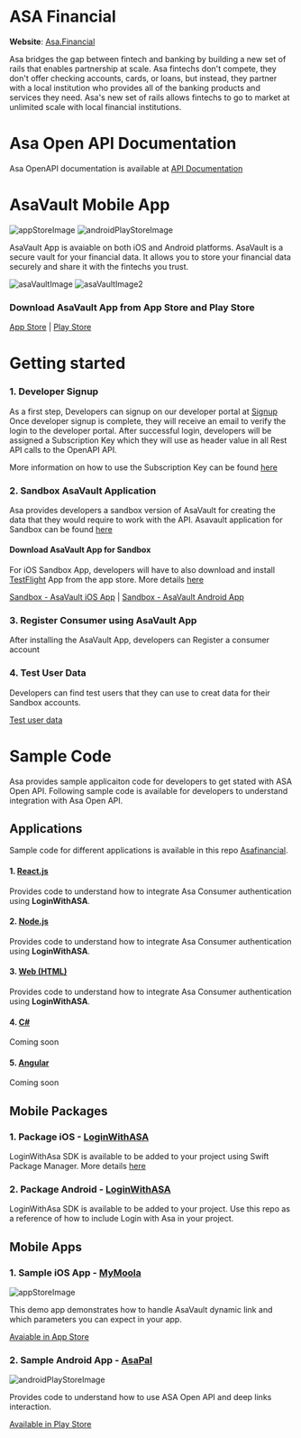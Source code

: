 # ASA Financial 
**Website**: [Asa.Financial](https://asa.financial)

Asa bridges the gap between fintech and banking by building a new set of rails that enables partnership at scale. Asa fintechs don't compete, they don't offer checking accounts, cards, or loans, but instead, they partner with a local institution who provides all of the banking products and services they need. Asa's new set of rails allows fintechs to go to market at unlimited scale with local financial institutions.

# Asa Open API Documentation

Asa OpenAPI documentation is available at  [API Documentation](https://docs.asavault.com)


# AsaVault Mobile App 

![appStoreImage]
![androidPlayStoreImage]

AsaVault App is avaiable on both iOS and Android platforms. AsaVault is a secure vault for your financial data. It allows you to store your financial data securely and share it with the fintechs you trust.

![asaVaultImage]  ![asaVaultImage2](https://play-lh.googleusercontent.com/05jQsYzznRV0RdeSMfffMcX8HJe3tEGf2upjZ_e1ab_QxhX8eGfokph7Z8SrNiHd744=w526-h296-rw)

### Download AsaVault App from App Store and Play Store

 [App Store](https://apps.apple.com/us/app/asa-vault/id1571780833)  | [Play Store](https://play.google.com/store/apps/details?id=com.asa.vault)



# Getting started

### 1. Developer Signup 

As a first step, Developers can signup on our developer portal at  [Signup](https://developer.asavault.com)
Once developer signup is complete, they will receive an email to verify the login to the developer portal.
After successful login, developers will be assigned a Subscription Key which they will use as header value in all Rest API calls to the OpenAPI API. 

More information on how to use the Subscription Key can be found [here](https://docs.asavault.com/#prerequisites)

### 2. Sandbox AsaVault Application

Asa provides developers a sandbox version of AsaVault for creating the data that they would require to work with the API.  Asavault application for Sandbox can be found [here](https://github.com/ASAFINANCIAL/asavaultmobileapp)

#### Download AsaVault App for Sandbox

For iOS Sandbox App, developers will have to also download and install [TestFlight](https://apps.apple.com/us/app/testflight/id899247664) App from the app store.
More details [here](https://testflight.apple.com/join/s55hZBcs)

 [Sandbox - AsaVault iOS App](https://testflight.apple.com/join/s55hZBcs) | [Sandbox - AsaVault Android App](https://github.com/ASAFINANCIAL/asavaultmobileapp/raw/main/asavault.v107.20240724-1.apk?download=)


### 3. Register Consumer using AsaVault App

After installing the AsaVault App, developers can Register a consumer account 


### 4. Test User Data

Developers can find test users that they can use to creat data for their Sandbox accounts. 

[Test user data](https://docs.asavault.com/#test-user-data)


# Sample Code

Asa provides sample applicaiton code for developers to get stated with ASA Open API. Following sample code is available for developers to understand integration with Asa Open API.

## Applications
Sample code for different applications is available in this repo [Asafinancial](https://github.com/ASAFINANCIAL/Asafinancial).


#### 1. [React.js](https://github.com/ASAFINANCIAL/Asafinancial/tree/main/React/asa-react)
Provides code to understand how to integrate Asa Consumer authentication using **LoginWithASA**.

#### 2. [Node.js](https://github.com/ASAFINANCIAL/Asafinancial/tree/main/NodeJS) 
Provides code to understand how to integrate Asa Consumer authentication using **LoginWithASA**.

#### 3. [Web (HTML)](https://github.com/ASAFINANCIAL/Asafinancial/tree/main/WEB) 
Provides code to understand how to integrate Asa Consumer authentication using **LoginWithASA**.

#### 4. [C#](https://github.com/ASAFINANCIAL/asa-client-samples/tree/main/C%23)
Coming soon

#### 5. [Angular](https://github.com/ASAFINANCIAL/asa-client-samples/tree/main/Angular)
Coming soon

## Mobile Packages

### 1. Package iOS - [LoginWithASA](https://github.com/ASAFINANCIAL/LoginWithASA)
LoginWithAsa SDK is available to be added to your project using Swift Package Manager. More details [here](https://developer.apple.com/documentation/xcode/adding-package-dependencies-to-your-app)

### 2. Package Android - [LoginWithASA](https://github.com/ASAFINANCIAL/login-with-asa)
LoginWithAsa SDK is available to be added to your project. Use this repo as a reference of how to include Login with Asa in your project.


## Mobile Apps

### 1. Sample iOS App - [MyMoola](https://github.com/ASAFINANCIAL/MyMoola)

![appStoreImage]

This demo app demonstrates how to handle AsaVault dynamic link and which parameters you can expect in your app.

[Avaiable in App Store](https://apps.apple.com/us/app/my-moola/id1595626159)

### 2. Sample Android App - [AsaPal](https://github.com/ASAFINANCIAL/AsaPalExample)

![androidPlayStoreImage]

Provides code to understand how to use ASA Open API and deep links interaction.

[Available in Play Store](https://play.google.com/store/apps/details?id=com.asa.pal&hl=en_US)

[appStoreImage]: https://asa.financial/images/apple-store.png
[androidPlayStoreImage]: https://asa.financial/images/google-play.png
[appStoreLink]: https://apps.apple.com/us/app/asa-vault/id1571780833
[asaVaultImage]: https://play-lh.googleusercontent.com/Wp7wC8LWEangYw7-EkklgiKCklNBmiLWICbfir9g_kj2L54IxZmywWsPoTcmDgHGc4s=w526-h296-rw
[asaVaultImage2]: https://play-lh.googleusercontent.com/05jQsYzznRV0RdeSMfffMcX8HJe3tEGf2upjZ_e1ab_QxhX8eGfokph7Z8SrNiHd744=w526-h296-rw